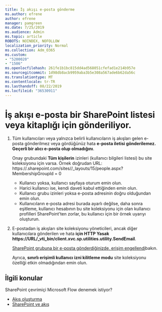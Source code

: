 ```yaml
---
title: İş akışı e-posta gönderme
ms.author: efrene
author: efrene
manager: pamgreen
ms.date: 7/25/2019
ms.audience: Admin
ms.topic: article
ROBOTS: NOINDEX, NOFOLLOW
localization_priority: Normal
ms.collection: Adm_O365
ms.custom:
- "5200020"
- "1586"
ms.openlocfilehash: 261fe1b1bc815dd4ad568051cfefad1e214b957e
ms.sourcegitcommit: 1d98db8acb9959aba3b5e308a567ade6b62da56c
ms.translationtype: MT
ms.contentlocale: tr-TR
ms.lasthandoff: 08/22/2019
ms.locfileid: "36530911"
---
```

# <a name="workflow-email-is-not-being-sent-for-a-sharepoint-list-or-library"></a>İş akışı e-posta bir SharePoint listesi veya kitaplığı için gönderiliyor.

1. Tüm kullanıcıları veya yalnızca belirli kullanıcıların iş akışları gelen e-posta gönderilmez veya gördüğünüz hata **e-posta iletisi gönderilemez. Geçerli bir alıcı e-posta olup olmadığını**.

    Onay grubundaki **Tüm kişilerin** izinleri (kullanıcı bilgileri listesi) bu site koleksiyonu için varsa.  Örnek doğrudan URL: https://<tenant>.sharepoint.com/sites/<sitename>/_layouts/15/people.aspx? MembershipGroupId = 0

    - Kullanıcı yoksa, kullanıcı sayfaya oturum emin olun. 
    - Harici kullanıcı ise, kendi daveti kabul ettiğinden emin olun.
    - Kullanıcı grubu izinleri yoksa e-posta adresinin doğru olduğundan emin olun.
    - Kullanıcıların e-posta adresi burada ayarlı değilse, daha sonra eşitleme, kullanıcı hesabının bu site koleksiyonu için olan kullanıcı profilleri SharePoint'ten zorlar, bu kullanıcı için bir örnek uyarıyı oluşturun.
 
2. E-postadan iş akışları site koleksiyonu yöneticileri, ancak diğer kullanıcılara gönderilen ve hata **için HTTP Yasak <span>https:</span>//URL/_vti_bin/client.xvc.sp.utilities.utility.SendEmail**.
 

    [SharePoint grubuna bir e-posta gönderdiğinizde, erişim engellendi](https://docs.microsoft.com/sharepoint/support/sharing-and-permissions/access-denied-when-send-an-email-to-groups)bakın.

    Ayrıca, **sınırlı erişimli kullanıcı izni kilitleme modu** site koleksiyonu özelliği etkin olmadığından emin olun.


## <a name="related-topics"></a>İlgili konular
SharePoint çevrimiçi Microsoft Flow denemek istiyor?
- [Akış oluşturma](https://support.office.com/article/Create-a-flow-for-a-list-or-library-in-SharePoint-Online-or-OneDrive-for-Business-a9c3e03b-0654-46af-a254-20252e580d01) 
- [SharePoint ve akış](https://flow.microsoft.com/blog/sharepoint-and-flow/) 


